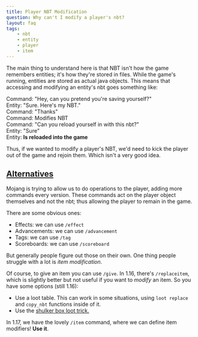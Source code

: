 ```yaml
---
title: Player NBT Modification
question: Why can't I modify a player's nbt?
layout: faq
tags:
    - nbt
    - entity
    - player
    - item
---
```


The main thing to understand here is that NBT isn't how the game remembers entities; it's how they're stored in files. While the game's running, entities are stored as actual java objects. This means that accessing and modifying an entity's nbt goes something like:

Command: "Hey, can you pretend you're saving yourself?"  
Entity: "Sure. Here's my NBT."  
Command: "Thanks"  
Command: Modifies NBT  
Command: "Can you reload yourself in with this nbt?"  
Entity: "Sure"  
Entity: **Is reloaded into the game**  

Thus, if we wanted to modify a player's NBT, we'd need to kick the player out of the game and rejoin them. Which isn't a very good idea.

## [Alternatives](#alternatives)

Mojang is trying to allow us to do operations to the player, adding more commands every version. These commands act on the player object themselves and not the nbt; thus allowing the player to remain in the game.

There are some obvious ones:

- Effects: we can use `/effect`
- Advancements: we can use `/advancement`
- Tags: we can use `/tag`
- Scoreboards: we can use `/scoreboard`

But generally people figure out those on their own. One thing people struggle with a lot is *item modification*.

Of course, to give an item you can use `/give`. In 1.16, there's `/replaceitem`, which is slightly better but not useful if you want to *modify* an item. So you have some options (still 1.16):

- Use a loot table. This can work in some situations, using `loot replace` and `copy_nbt` functions inside of it.
- Use the [shulker box loot trick.](https://discord.com/channels/154777837382008833/689290423407083535/814970304098336809)

In 1.17, we have the lovely `/item` command, where we can define item modifiers! **Use it**.